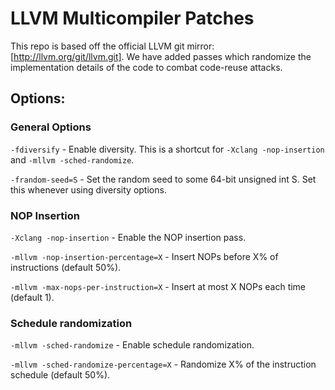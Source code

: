 LLVM Multicompiler Patches
==========================

This repo is based off the official LLVM git mirror:
[http://llvm.org/git/llvm.git]. We have added passes which randomize the
implementation details of the code to combat code-reuse attacks.

Options:
--------

### General Options

`-fdiversify` - Enable diversity. This is a shortcut for `-Xclang -nop-insertion`
and `-mllvm -sched-randomize`.

`-frandom-seed=S` - Set the random seed to some 64-bit unsigned int S. Set this
whenever using diversity options.

### NOP Insertion

`-Xclang -nop-insertion` - Enable the NOP insertion pass.

`-mllvm -nop-insertion-percentage=X` - Insert NOPs before X% of instructions (default 50%).

`-mllvm -max-nops-per-instruction=X` - Insert at most X NOPs each time (default 1).

### Schedule randomization

`-mllvm -sched-randomize` - Enable schedule randomization.

`-mllvm -sched-randomize-percentage=X` - Randomize X% of the instruction schedule (default 50%).
